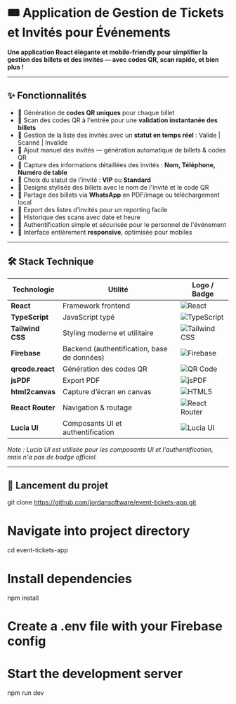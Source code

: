 # 🎟️ Application de Gestion de Tickets et Invités pour Événements

**Une application React élégante et mobile-friendly pour simplifier la gestion des billets et des invités — avec codes QR, scan rapide, et bien plus !**

---

## ✨ Fonctionnalités

* 🔹 Génération de **codes QR uniques** pour chaque billet  
* 🔹 Scan des codes QR à l'entrée pour une **validation instantanée des billets**  
* 🔹 Gestion de la liste des invités avec un **statut en temps réel** : Valide | Scanné | Invalide  
* 🔹 Ajout manuel des invités — génération automatique de billets & codes QR  
* 🔹 Capture des informations détaillées des invités : **Nom, Téléphone, Numéro de table**  
* 🔹 Choix du statut de l'invité : **VIP** ou **Standard**  
* 🔹 Designs stylisés des billets avec le nom de l'invité et le code QR  
* 🔹 Partage des billets via **WhatsApp** en PDF/image ou téléchargement local  
* 🔹 Export des listes d'invités pour un reporting facile  
* 🔹 Historique des scans avec date et heure  
* 🔹 Authentification simple et sécurisée pour le personnel de l'événement  
* 🔹 Interface entièrement **responsive**, optimisée pour mobiles  

---

## 🛠️ Stack Technique

| Technologie             | Utilité                                      | Logo / Badge                                                                                  |
|------------------------|---------------------------------------------|----------------------------------------------------------------------------------------------|
| **React**              | Framework frontend                          | ![React](https://img.shields.io/badge/React-61DAFB?logo=react&logoColor=black)               |
| **TypeScript**         | JavaScript typé                             | ![TypeScript](https://img.shields.io/badge/TypeScript-3178C6?logo=typescript&logoColor=white)|
| **Tailwind CSS**       | Styling moderne et utilitaire               | ![Tailwind CSS](https://img.shields.io/badge/Tailwind_CSS-06B6D4?logo=tailwind-css&logoColor=white) |
| **Firebase**           | Backend (authentification, base de données) | ![Firebase](https://img.shields.io/badge/Firebase-FFCA28?logo=firebase&logoColor=black)       |
| **qrcode.react**       | Génération des codes QR                     | ![QR Code](https://img.shields.io/badge/QRCode-000000?logo=qr-code&logoColor=white)           |
| **jsPDF**              | Export PDF                                  | ![jsPDF](https://img.shields.io/badge/jsPDF-FF0000?logo=javascript&logoColor=white)           |
| **html2canvas**        | Capture d’écran en canvas                   | ![HTML5](https://img.shields.io/badge/html5-E34F26?logo=html5&logoColor=white)                |
| **React Router**       | Navigation & routage                        | ![React Router](https://img.shields.io/badge/React_Router-CA4245?logo=react-router&logoColor=white) |
| **Lucia UI**           | Composants UI et authentification           | ![Lucia UI]([https://img.shields.io/badge/React_Router-CA4245?logo=react-router&logoColor=white](https://d33wubrfki0l68.cloudfront.net/b3c803bb313f5deafe1cfb52c307182f4c72a833/b125b/img/logo.svg)) |

*Note : Lucia UI est utilisée pour les composants UI et l'authentification, mais n'a pas de badge officiel.*

---

## 🚀 Lancement du projet

git clone https://github.com/jordansoftware/event-tickets-app.git

# Navigate into project directory
cd event-tickets-app

# Install dependencies
npm install

# Create a .env file with your Firebase config

# Start the development server
npm run dev

